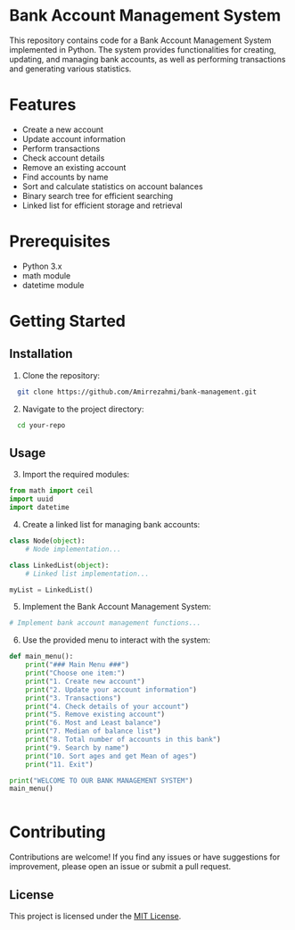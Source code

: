 
# Bank Account Management System

This repository contains code for a Bank Account Management System implemented in Python. The system provides functionalities for creating, updating, and managing bank accounts, as well as performing transactions and generating various statistics.

# Features
- Create a new account
- Update account information
- Perform transactions
- Check account details
- Remove an existing account
- Find accounts by name
- Sort and calculate statistics on account balances
- Binary search tree for efficient searching
- Linked list for efficient storage and retrieval

# Prerequisites

- Python 3.x
- math module
- datetime module

# Getting Started
      

## Installation

1. Clone the repository:

```bash
  git clone https://github.com/Amirrezahmi/bank-management.git

```
2. Navigate to the project directory:
```bash
  cd your-repo
```
    
## Usage

3. Import the required modules:

```python
from math import ceil
import uuid
import datetime

```
4. Create a linked list for managing bank accounts:

```python
class Node(object):
    # Node implementation...

class LinkedList(object):
    # Linked list implementation...

myList = LinkedList()


```

5. Implement the Bank Account Management System:

```python
# Implement bank account management functions...

```

6. Use the provided menu to interact with the system:

```python
def main_menu():
    print("### Main Menu ###")
    print("Choose one item:")
    print("1. Create new account")
    print("2. Update your account information")
    print("3. Transactions")
    print("4. Check details of your account")
    print("5. Remove existing account")
    print("6. Most and Least balance")
    print("7. Median of balance list")
    print("8. Total number of accounts in this bank")
    print("9. Search by name")
    print("10. Sort ages and get Mean of ages")
    print("11. Exit")

print("WELCOME TO OUR BANK MANAGEMENT SYSTEM")
main_menu()



```

# Contributing

Contributions are welcome! If you find any issues or have suggestions for improvement, please open an issue or submit a pull request.



## License

This project is licensed under the [MIT License](https://opensource.org/license/mit/).

